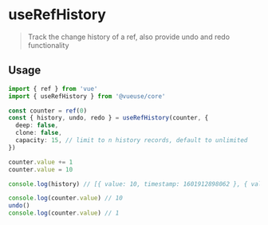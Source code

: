 # useRefHistory

> Track the change history of a ref, also provide undo and redo functionality

## Usage

```ts
import { ref } from 'vue' 
import { useRefHistory } from '@vueuse/core'

const counter = ref(0)
const { history, undo, redo } = useRefHistory(counter, {
  deep: false,
  clone: false,
  capacity: 15, // limit to n history records, default to unlimited
})

counter.value += 1
counter.value = 10

console.log(history) // [{ value: 10, timestamp: 1601912898062 }, { value: 1, timestamp: 1601912898061 }]

console.log(counter.value) // 10
undo()
console.log(counter.value) // 1 
```
